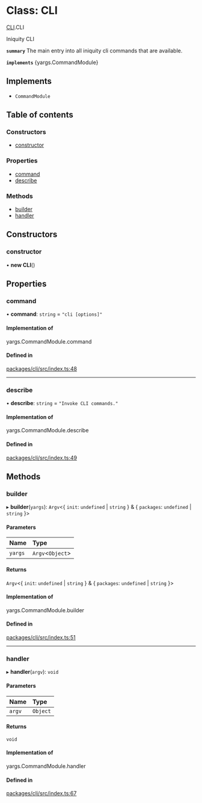 # Class: CLI

[CLI](../modules/CLI.md).CLI

Iniquity CLI

**`summary`** The main entry into all iniquity cli commands that are available.

**`implements`** {yargs.CommandModule}

## Implements

- `CommandModule`

## Table of contents

### Constructors

- [constructor](CLI.CLI-1.md#constructor)

### Properties

- [command](CLI.CLI-1.md#command)
- [describe](CLI.CLI-1.md#describe)

### Methods

- [builder](CLI.CLI-1.md#builder)
- [handler](CLI.CLI-1.md#handler)

## Constructors

### constructor

• **new CLI**()

## Properties

### command

• **command**: `string` = `"cli [options]"`

#### Implementation of

yargs.CommandModule.command

#### Defined in

[packages/cli/src/index.ts:48](https://github.com/iniquitybbs/iniquity/blob/3ed1cb9/packages/cli/src/index.ts#L48)

___

### describe

• **describe**: `string` = `"Invoke CLI commands."`

#### Implementation of

yargs.CommandModule.describe

#### Defined in

[packages/cli/src/index.ts:49](https://github.com/iniquitybbs/iniquity/blob/3ed1cb9/packages/cli/src/index.ts#L49)

## Methods

### builder

▸ **builder**(`yargs`): `Argv`<{ `init`: `undefined` \| `string`  } & { `packages`: `undefined` \| `string`  }\>

#### Parameters

| Name | Type |
| :------ | :------ |
| `yargs` | `Argv`<`Object`\> |

#### Returns

`Argv`<{ `init`: `undefined` \| `string`  } & { `packages`: `undefined` \| `string`  }\>

#### Implementation of

yargs.CommandModule.builder

#### Defined in

[packages/cli/src/index.ts:51](https://github.com/iniquitybbs/iniquity/blob/3ed1cb9/packages/cli/src/index.ts#L51)

___

### handler

▸ **handler**(`argv`): `void`

#### Parameters

| Name | Type |
| :------ | :------ |
| `argv` | `Object` |

#### Returns

`void`

#### Implementation of

yargs.CommandModule.handler

#### Defined in

[packages/cli/src/index.ts:67](https://github.com/iniquitybbs/iniquity/blob/3ed1cb9/packages/cli/src/index.ts#L67)
